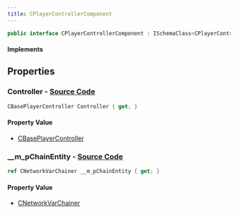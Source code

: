 ```yaml
---
title: CPlayerControllerComponent
---
```


```csharp
public interface CPlayerControllerComponent : ISchemaClass<CPlayerControllerComponent>, ISchemaField, ISchemaClass, INativeHandle
```

#### Implements

## Properties

### **Controller** - [Source Code](https://github.com/swiftly-solution/swiftlys2/blob/main/managed/src/SwiftlyS2.Core/Modules/Schemas/Extensions/CPlayerControllerComponent.cs#L8)

```csharp
CBasePlayerController Controller { get; }
```

#### Property Value

- [CBasePlayerController](/docs/api/shared/schemadefinitions/cbaseplayercontroller)

### **__m_pChainEntity** - [Source Code](https://github.com/swiftly-solution/swiftlys2/blob/main/managed/src/SwiftlyS2.Generated/Schemas/Interfaces/CPlayerControllerComponent.cs#L16)

```csharp
ref CNetworkVarChainer __m_pChainEntity { get; }
```

#### Property Value

- [CNetworkVarChainer](/docs/api/shared/natives/cnetworkvarchainer)

